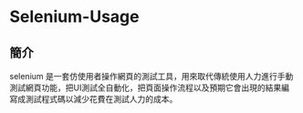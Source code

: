 # Selenium-Usage

## 簡介
selenium 是一套仿使用者操作網頁的測試工具，用來取代傳統使用人力進行手動測試網頁功能，把UI測試全自動化，把頁面操作流程以及預期它會出現的結果編寫成測試程式碼以減少花費在測試人力的成本。
